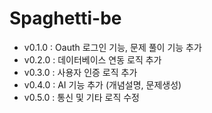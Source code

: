 # Spaghetti-be

- v0.1.0 : Oauth 로그인 기능, 문제 풀이 기능 추가
- v0.2.0 : 데이터베이스 연동 로직 추가
- v0.3.0 : 사용자 인증 로직 추가
- v0.4.0 : AI 기능 추가 (개념설명, 문제생성)
- v0.5.0 : 통신 및 기타 로직 수정